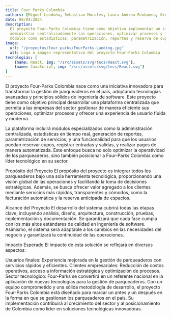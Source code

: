 ```yaml
---
title: Four Parks Colombia
authors: [Miguel Londoño, Sebastian Morales, Laura Andrea Riobueno, Ginneidy Camila Leon, Johan David Ebratt]
date: 08/04/2024
description:
  El proyecto Four-Parks Colombia tiene como objetivo implementar un sistema de gestión para parqueaderos que permita
  administrar centralizadamente las operaciones, optimizar procesos y facilitar la experiencia del usuario mediante
  módulos como estadísticas, parametrización, reportes y reserva de cupos.
image:
  url: "/proyectos/four-parks/FourParks-Landing.jpg"
  alt: Logo o imagen representativa del proyecto Four-Parks Colombia
tecnologias: [
    {name: React, img: "/src/assets/svg/tecs/React.svg"},
    {name: JavaScript, img: "/src/assets/svg/tecs/React.svg"}
]
---
```


El proyecto Four-Parks Colombia nace como una iniciativa innovadora para transformar la gestión de parqueaderos en el país, adoptando tecnologías avanzadas y principios sólidos de ingeniería de software. Este proyecto tiene como objetivo principal desarrollar una plataforma centralizada que permita a las empresas del sector gestionar de manera eficiente sus operaciones, optimizar procesos y ofrecer una experiencia de usuario fluida y moderna.

La plataforma incluirá módulos especializados como la administración centralizada, estadísticas en tiempo real, generación de reportes, parametrización de servicios, y una funcionalidad para que los usuarios puedan reservar cupos, registrar entradas y salidas, y realizar pagos de manera automatizada. Este enfoque busca no solo optimizar la operatividad de los parqueaderos, sino también posicionar a Four-Parks Colombia como líder tecnológico en su sector.

Propósito del Proyecto
El propósito del proyecto es integrar todos los parqueaderos bajo una sola herramienta tecnológica, proporcionando una visión global de las operaciones y facilitando la toma de decisiones estratégicas. Además, se busca ofrecer valor agregado a los clientes mediante servicios más rápidos, transparentes y cómodos, como la facturación automática y la reserva anticipada de espacios.

Alcance del Proyecto
El desarrollo del sistema cubrirá todas las etapas clave, incluyendo análisis, diseño, arquitectura, construcción, pruebas, implementación y documentación. Se garantizará que cada fase cumpla con los más altos estándares de calidad en ingeniería de software. Asimismo, el sistema será adaptable a los cambios en las necesidades del negocio y garantizará la continuidad de las operaciones.

Impacto Esperado
El impacto de esta solución se reflejará en diversos aspectos:

Usuarios finales: Experiencia mejorada en la gestión de parqueaderos con servicios rápidos y eficientes.
Clientes empresariales: Reducción de costos operativos, acceso a información estratégica y optimización de procesos.
Sector tecnológico: Four-Parks se convertirá en un referente nacional en la aplicación de nuevas tecnologías para la gestión de parqueaderos.
Con un equipo comprometido y una sólida metodología de desarrollo, el proyecto Four-Parks Colombia está diseñado para marcar un antes y un después en la forma en que se gestionan los parqueaderos en el país. Su implementación contribuirá al crecimiento del sector y al posicionamiento de Colombia como líder en soluciones tecnológicas innovadoras.